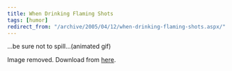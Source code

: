 ```yaml
---
title: When Drinking Flaming Shots
tags: [humor]
redirect_from: "/archive/2005/04/12/when-drinking-flaming-shots.aspx/"
---
```


...be sure not to spill...(animated gif)

Image removed. Download from
[here](https://haacked.com/assets/images/FlamingDrink.zip "animated gif").

